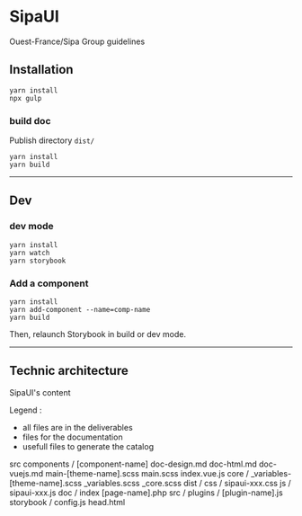 # SipaUI
Ouest-France/Sipa Group guidelines

## Installation

```
yarn install
npx gulp
```

### build doc

Publish directory `dist/`

```
yarn install
yarn build
```

---

## Dev

### dev mode

```
yarn install
yarn watch
yarn storybook
```

### Add a component

```
yarn install
yarn add-component --name=comp-name
yarn build
```
Then, relaunch Storybook in build or dev mode.

---

## Technic architecture

SipaUI's content

Legend :
- all files are in the deliverables
- files for the documentation
- usefull files to generate the catalog


src 
    components /
        [component-name]
            doc-design.md
            doc-html.md
            doc-vuejs.md
            main-[theme-name].scss
            main.scss
            index.vue.js
    core /
        _variables-[theme-name].scss
        _variables.scss
        _core.scss
dist /
    css / sipaui-xxx.css
    js  / sipaui-xxx.js
doc /
    index
    [page-name].php
src /
    plugins /
        [plugin-name].js
storybook /
    config.js
    head.html

